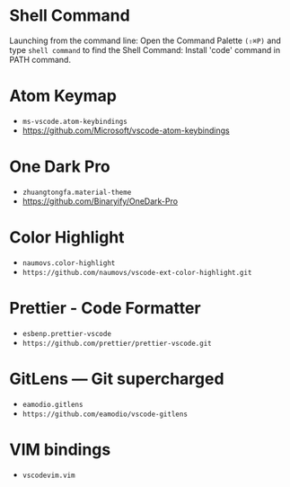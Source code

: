 # Shell Command

Launching from the command line: Open the Command Palette `(⇧⌘P)` and type `shell command` to find the Shell Command: Install 'code' command in PATH command.

# Atom Keymap

- `ms-vscode.atom-keybindings`
- https://github.com/Microsoft/vscode-atom-keybindings

# One Dark Pro

- `zhuangtongfa.material-theme`
- https://github.com/Binaryify/OneDark-Pro

# Color Highlight
- `naumovs.color-highlight`
- `https://github.com/naumovs/vscode-ext-color-highlight.git`

# Prettier - Code Formatter
- `esbenp.prettier-vscode`
- `https://github.com/prettier/prettier-vscode.git`

# GitLens — Git supercharged
- `eamodio.gitlens`
- `https://github.com/eamodio/vscode-gitlens`

# VIM bindings
- `vscodevim.vim`
